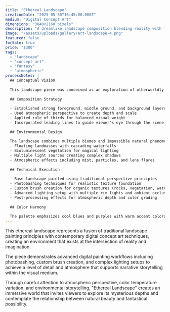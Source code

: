 ```yaml
---
title: "Ethereal Landscape"
creationDate: "2025-05-30T16:45:00.000Z"
medium: "Digital Concept Art"
dimensions: "3840x2160 pixels"
description: "A dreamlike landscape composition blending reality with fantasy elements, created using advanced digital painting and compositing techniques."
image: "/assets/uploads/gallery/art-landscape-4.png"
featured: false
forSale: true
price: "$300"
tags:
  - "landscape"
  - "concept art"
  - "fantasy"
  - "atmospheric"
processNotes: |
  ## Conceptual Vision
  
  This landscape piece was conceived as an exploration of otherworldly environments, blending familiar natural elements with fantastical atmospheric conditions to create a sense of wonder and mystery.
  
  ## Composition Strategy
  
  - Established strong foreground, middle ground, and background layers
  - Used atmospheric perspective to create depth and scale
  - Applied rule of thirds for balanced visual weight
  - Incorporated leading lines to guide viewer's eye through the scene
  
  ## Environmental Design
  
  The landscape combines multiple biomes and impossible natural phenomena:
  - Floating landmasses with cascading waterfalls
  - Bioluminescent vegetation for magical lighting
  - Multiple light sources creating complex shadows
  - Atmospheric effects including mist, particles, and lens flares
  
  ## Technical Execution
  
  - Base landscape painted using traditional perspective principles
  - Photobashing techniques for realistic texture foundation
  - Custom brush creation for organic textures (rocks, vegetation, water)
  - Advanced lighting setup with multiple rim lights and ambient occlusion
  - Post-processing effects for atmospheric depth and color grading
  
  ## Color Harmony
  
  The palette emphasizes cool blues and purples with warm accent colors to create a twilight/dawn atmosphere that feels both serene and mysterious.
---
```


This ethereal landscape represents a fusion of traditional landscape painting principles with contemporary digital concept art techniques, creating an environment that exists at the intersection of reality and imagination.

The piece demonstrates advanced digital painting workflows including photobashing, custom brush creation, and complex lighting setups to achieve a level of detail and atmosphere that supports narrative storytelling within the visual medium.

Through careful attention to atmospheric perspective, color temperature variation, and environmental storytelling, "Ethereal Landscape" creates an immersive world that invites viewers to explore its mysterious depths and contemplate the relationship between natural beauty and fantastical possibility.